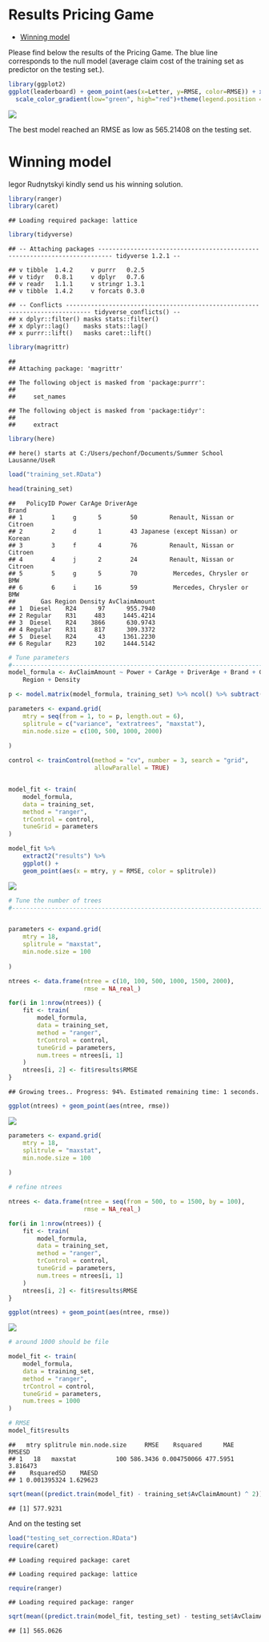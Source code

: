Results Pricing Game
================

-   [Winning model](#winning-model)

Please find below the results of the Pricing Game. The blue line corresponds to the null model (average claim cost of the training set as predictor on the testing set.).

``` r
library(ggplot2)
ggplot(leaderboard) + geom_point(aes(x=Letter, y=RMSE, color=RMSE)) + xlab("Id Participant") + geom_line(aes(x=Letter, y=NullModel), color="blue")+scale_x_continuous(breaks=(1:20))+
  scale_color_gradient(low="green", high="red")+theme(legend.position = "none")+ggtitle("Score on testing set (RMSE Loss function)")
```

<img src="results_files/figure-markdown_github/unnamed-chunk-3-1.png" style="display: block; margin: auto;" />

The best model reached an RMSE as low as 565.21408 on the testing set.

Winning model
=============

Iegor Rudnytskyi kindly send us his winning solution.

``` r
library(ranger)
library(caret)
```

    ## Loading required package: lattice

``` r
library(tidyverse)
```

    ## -- Attaching packages -------------------------------------------------------------------------- tidyverse 1.2.1 --

    ## v tibble  1.4.2     v purrr   0.2.5
    ## v tidyr   0.8.1     v dplyr   0.7.6
    ## v readr   1.1.1     v stringr 1.3.1
    ## v tibble  1.4.2     v forcats 0.3.0

    ## -- Conflicts ----------------------------------------------------------------------------- tidyverse_conflicts() --
    ## x dplyr::filter() masks stats::filter()
    ## x dplyr::lag()    masks stats::lag()
    ## x purrr::lift()   masks caret::lift()

``` r
library(magrittr)
```

    ## 
    ## Attaching package: 'magrittr'

    ## The following object is masked from 'package:purrr':
    ## 
    ##     set_names

    ## The following object is masked from 'package:tidyr':
    ## 
    ##     extract

``` r
library(here)
```

    ## here() starts at C:/Users/pechonf/Documents/Summer School Lausanne/UseR

``` r
load("training_set.RData")

head(training_set)
```

    ##   PolicyID Power CarAge DriverAge                              Brand
    ## 1        1     g      5        50         Renault, Nissan or Citroen
    ## 2        2     d      1        43 Japanese (except Nissan) or Korean
    ## 3        3     f      4        76         Renault, Nissan or Citroen
    ## 4        4     j      2        24         Renault, Nissan or Citroen
    ## 5        5     g      5        70          Mercedes, Chrysler or BMW
    ## 6        6     i     16        59          Mercedes, Chrysler or BMW
    ##       Gas Region Density AvClaimAmount
    ## 1  Diesel    R24      97      955.7940
    ## 2 Regular    R31     483     1445.4214
    ## 3  Diesel    R24    3866      630.9743
    ## 4 Regular    R31     817      309.3372
    ## 5  Diesel    R24      43     1361.2230
    ## 6 Regular    R23     102     1444.5142

``` r
# Tune parameters
#-------------------------------------------------------------------------------
model_formula <- AvClaimAmount ~ Power + CarAge + DriverAge + Brand + Gas +
    Region + Density

p <- model.matrix(model_formula, training_set) %>% ncol() %>% subtract(1)

parameters <- expand.grid(
    mtry = seq(from = 1, to = p, length.out = 6),
    splitrule = c("variance", "extratrees", "maxstat"),
    min.node.size = c(100, 500, 1000, 2000)
    
)

control <- trainControl(method = "cv", number = 3, search = "grid",
                        allowParallel = TRUE)


model_fit <- train(
    model_formula,
    data = training_set,
    method = "ranger",
    trControl = control,
    tuneGrid = parameters
)

model_fit %>%
    extract2("results") %>%
    ggplot() +
    geom_point(aes(x = mtry, y = RMSE, color = splitrule))
```

<img src="results_files/figure-markdown_github/unnamed-chunk-4-1.png" style="display: block; margin: auto auto auto 0;" />

``` r
# Tune the number of trees
#-------------------------------------------------------------------------------


parameters <- expand.grid(
    mtry = 18,
    splitrule = "maxstat",
    min.node.size = 100
    
)

ntrees <- data.frame(ntree = c(10, 100, 500, 1000, 1500, 2000), 
                     rmse = NA_real_)

for(i in 1:nrow(ntrees)) {
    fit <- train(
        model_formula,
        data = training_set,
        method = "ranger",
        trControl = control,
        tuneGrid = parameters,
        num.trees = ntrees[i, 1]
    )
    ntrees[i, 2] <- fit$results$RMSE
}
```

    ## Growing trees.. Progress: 94%. Estimated remaining time: 1 seconds.

``` r
ggplot(ntrees) + geom_point(aes(ntree, rmse))
```

<img src="results_files/figure-markdown_github/unnamed-chunk-4-2.png" style="display: block; margin: auto auto auto 0;" />

``` r
parameters <- expand.grid(
    mtry = 18,
    splitrule = "maxstat",
    min.node.size = 100
    
)

# refine ntrees

ntrees <- data.frame(ntree = seq(from = 500, to = 1500, by = 100), 
                     rmse = NA_real_)

for(i in 1:nrow(ntrees)) {
    fit <- train(
        model_formula,
        data = training_set,
        method = "ranger",
        trControl = control,
        tuneGrid = parameters,
        num.trees = ntrees[i, 1]
    )
    ntrees[i, 2] <- fit$results$RMSE
}

ggplot(ntrees) + geom_point(aes(ntree, rmse))
```

<img src="results_files/figure-markdown_github/unnamed-chunk-4-3.png" style="display: block; margin: auto auto auto 0;" />

``` r
# around 1000 should be file 

model_fit <- train(
    model_formula,
    data = training_set,
    method = "ranger",
    trControl = control,
    tuneGrid = parameters,
    num.trees = 1000
)

# RMSE 
model_fit$results
```

    ##   mtry splitrule min.node.size     RMSE    Rsquared      MAE   RMSESD
    ## 1   18   maxstat           100 586.3436 0.004750066 477.5951 3.816473
    ##    RsquaredSD    MAESD
    ## 1 0.001395324 1.629623

``` r
sqrt(mean((predict.train(model_fit) - training_set$AvClaimAmount) ^ 2))
```

    ## [1] 577.9231

And on the testing set

``` r
load("testing_set_correction.RData")
require(caret)
```

    ## Loading required package: caret

    ## Loading required package: lattice

``` r
require(ranger)
```

    ## Loading required package: ranger

``` r
sqrt(mean((predict.train(model_fit, testing_set) - testing_set$AvClaimAmount) ^ 2))
```

    ## [1] 565.0626

